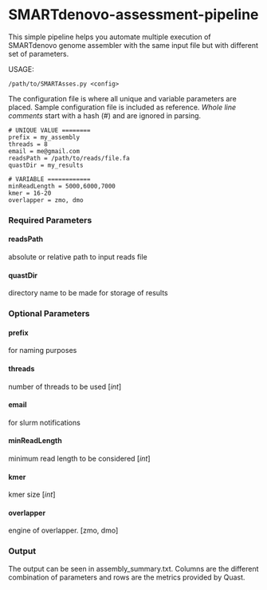 # SMARTdenovo-assessment-pipeline
This simple pipeline helps you automate multiple execution of SMARTdenovo genome assembler
with the same input file but with different set of parameters.

USAGE:
```
/path/to/SMARTAsses.py <config>
```
The configuration file is where all unique and variable parameters are placed.
Sample configuration file is included as reference.
_Whole line comments_ start with a hash (#) and are ignored in parsing.
```
# UNIQUE VALUE ========
prefix = my_assembly
threads = 8
email = me@gmail.com
readsPath = /path/to/reads/file.fa
quastDir = my_results

# VARIABLE ============
minReadLength = 5000,6000,7000
kmer = 16-20
overlapper = zmo, dmo
```
### Required Parameters
#### readsPath
  absolute or relative path to input reads file
#### quastDir
  directory name to be made for storage of results

### Optional Parameters
#### prefix
  for naming purposes
#### threads
  number of threads to be used [_int_]
#### email
  for slurm notifications
#### minReadLength
  minimum read length to be considered [_int_]
#### kmer
  kmer size [_int_]
#### overlapper
  engine of overlapper. [zmo, dmo]
### Output
  The output can be seen in assembly_summary.txt.
  Columns are the different combination of parameters and 
  rows are the metrics provided by Quast.
